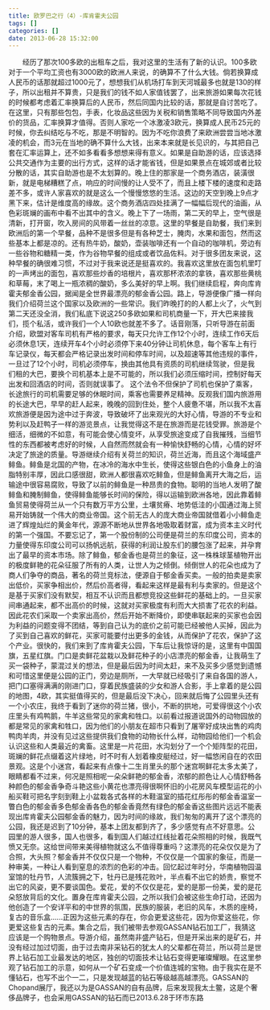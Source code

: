 ```yaml
---
title: 欧罗巴之行（4）-库肯霍夫公园
tags: []
categories: []
date: 2013-06-28 15:32:00 
---
```



&emsp;&emsp;经历了那次100多欧的出租车之后，我对这里的生活有了新的认识。100多欧对于一个平均工资也有3000欧的欧洲人来说，的确算不了什么大钱。倘若换算成人民币的话那就超过1000元了，想想我们从机场打车到天河城最多也就是130的样子，所以出租并不算贵，只是我们的钱不如人家值钱罢了，出来旅游如果每次花钱的时候都考虑着汇率换算后的人民币，然后同国内比较的话，那就是自讨苦吃了。在这里，只有那些包包，手表，化妆品这些因为关税和销售策略不同导致国内外差价的货品，汇率换算才值得。否则人家吃一个冰激凌3欧元，换算成人民币25元的时候，你去纠结吃与不吃，那是不明智的。因为不吃你浪费了来欧洲尝尝当地冰激凌的机会，而3元在当地的确不算什么大钱，出来本来就是长见识的，与其把自己套在汇率运算上，还不如多看看多想想来得有意义。如果是自助游的话，应该选择公共交通作为主要的出行方式，这样的话才能省钱，但是如果景点在城郊或者比较分散的话，其实自助游也是不太划算的。晚上住的那家是一个商务酒店，装潢很新，就是电梯糟糕了点，响应的时间慢的让人受不了，而且上楼下楼的速度和走路差不多，或许人家喜欢的就是这么一个慢慢悠悠的生活。这边的天空到晚上9点才黑下来，估计是维度高的缘故。这个商务酒店四处挂满了一幅幅后现代的油画，从色彩斑斓的画布中看不出其中的含义。晚上下了一场雨，第二天的早上，空气很是清新，打开窗，吹入房间的风带着一丝丝的凉意。这里的早餐是自助餐，我们来到欧洲后的第一个早餐，品种不是很多但是有各种芝士，腌肉，水果和面包，然而这些基本上都是凉的。还有热牛奶，酸奶，壶装咖啡还有一个自动的咖啡机，旁边有一些谷物和糖精一类，作为谷物早餐的组成或者饮品佐料。对于很多团友来说，这种早餐的确很难习惯，不过对于我来说还是挺喜欢的。我喜欢这里放在面包机里叮的一声烤出的面包，喜欢那些炒香的培根片，喜欢那杯浓浓的拿铁，喜欢那些黄桃和草莓，末了喝上一瓶浓稠的酸奶，多么美好的早上啊。我们继续启程，奔向库肯霍夫郁金香公园，据闻是全世界最漂亮的郁金香公园。路上，导游便像广播一样向我们介绍荷兰这个国家以及欧洲的一些常识。我们昨晚打的的人都上火了，火气到第二天还没全消，我们私底下说这250多欧如果和司机商量一下，开大巴来接我们，揽个私活，或许我们一个人10欧也就差不多了。话音刚落，只听导游在前面介绍，欧盟对客车司机有严格的要求，每天只允许工作12个小时，连续工作6天后必须休息1天，连续开车4个小时必须停下来40分钟让司机休息，每个客车上有行车记录仪，每天都会严格记录出发时间和停车时间，以及超速等其他违规的事件，一旦过了12个小时，司机必须停车，换由其他具有资质的司机继续驾驶，但是我们租的大巴，要换个司机基本上是不可能的，所以我们必须压缩时间，控制好每天出发和回酒店的时间，否则就误事了。 这个法令不但保护了司机也保护了乘客，长途旅行的司机需要足够的休眠时间，乘客也需要养足精神。反观我们国内旅游用的长途大巴，早早的赶人起来，晚晚的回到住处，整个人疲惫不堪，所以我不太喜欢旅游便是因为途中过于奔波，导致破坏了出来观光的大好心情，导游的不专业和势利以及赶鸭子一样的游览景点，让我觉得这不是在旅游而是花钱受罪。旅游是个细活，细微的不如意，有可能会使心情变坏，从享受旅途变成了自我摧残，当细节性的东西都被考虑好的时候，人自然而然就会有一种愉快舒畅的心情，心情的好坏决定了旅途的质量。导游继续介绍有关荷兰的知识，荷兰近海，而且这个海域盛产鲱鱼。鲱鱼是北国的产物，在冰冷的海水中生长，使得这些银白色的小鱼身上的油脂特别丰厚，因此口感很甜，欧洲人都很喜欢吃鲱鱼，但是鲱鱼离开大海之后，运输途中很容易腐败，导致了以前的鲱鱼是一种昂贵的食物。聪明的当地人发明了酸鲱鱼和腌制鲱鱼，使得鲱鱼能够长时间的保险，得以运输到欧洲各地，因此靠着鲱鱼贸易使得荷兰从一个只有数万平方公里，土壤贫瘠、地势低洼的小国通过海上贸易开始铸就一个伟大的商业帝国。这个前无古人的庞大商业帝国就借着小小鲱鱼走进了辉煌灿烂的黄金年代，源源不断地从世界各地吸取着财富，成为资本主义时代的第一个强国。不要忘记了，第一个股份制的公司便是荷兰的东印度公司，资本的力量使得东印度公司可以扬帆远航，获得的利润让股东们的腰包涨了起来，并孕育出了最早的资本市场。除了鲱鱼，郁金香也是荷兰的象征，这一株株球茎植物开出的极度鲜艳的花朵征服了所有的人类，让世人为之倾倒。倾倒世人的花朵也成为了商人们争夺的商品，著名的荷兰竞标法，便源自于郁金香买卖。一般的拍卖是卖家出低价，买家争相出价，然后价高者得，看起来这样是最有利与卖家的。但是这个是基于买家们没有默契，相互不认识而且都想竞投这些鲜花的基础上的。一旦买家间串通起来，都不出高价的时候，这就对买家极度有利而大大损害了花农的利益。因此花农们采取一个卖家出高价，然后开始不断降价，即使串联起来的买家也会因为利益的问题变得不团结，等到自己认为的底价之前可能已经被他人买掉，因此为了买到自己喜欢的鲜花，买家可能要付出更多的金钱，从而保护了花农，保护了这个产业。很快的，我们来到了库肯霍夫公园，下车后让我惊讶的是，这里有中国国旗，五星红旗。门口是卖鲜花盆栽以及鲜花种子的小店漂亮的郁金香，让我萌生了买一袋种子，蒙混过关的想法，但是最后因为时间太赶，来不及买多少感觉到遗憾和可惜这里便是公园的正门，旁边是厕所，一大早就已经吸引了来自各国的游人，把门口塞得满满的刚进门口，穿着民族盛装的少女和游人合影，手上拿着的是公园的地图，4欧，其实挺值得买的，但是最后没下决心，回来就后悔了公园里头还有一个小农庄，我终于看到了迷你的荷兰猪，很小，不断的拱地，可爱得很这个小农庄里头有鸡鸭鹅，牛羊这些常见的家禽和牲口。以前看过报道说国外的动物园放的都是常见的家禽和牲口，因为他们的小朋友在超市只看到了屠宰好成块出售的鸡肉鸭肉羊肉，并没有见过这些提供我们食物的动物长什么样，动物园给他们一个机会认识这些和人类最近的禽畜。这里是一片花田，水沟划分了一个个矩阵型的花田，斑斓的鲜花点缀着这片绿地，时不时有人划着橡皮艇经过，好一幅悠闲自在的农田景观。这是个小迷宫，看起来有点像十二生肖里头的那个迷宫啊鲜花太多太美了，眼睛都看不过来，何况是照相呢一朵朵鲜艳的郁金香，浓郁的颜色让人心情舒畅各种颜色的郁金香争奇斗艳这些小黄花也漂亮得很啊怀旧的小花房风车模型运花的小船买鞋可把名字刻到鞋上小盆栽各式各样的木鞋温室的插花红彤彤的郁金香温室一瞥白色的郁金香多色郁金香各色的郁金香竟然有绿色的郁金香这些图片远远不能表现出库肯霍夫公园郁金香的魅力，因为时间的缘故，我们匆匆的离开了这个漂亮的公园，我还是迟到了10分钟，基本上团友都到齐了，多少感觉有点不好意思。公园里的游人很多，国人也很多，看到国人们越过红线扯着花朵照相的时候，我既气愤又无奈。这给世间带来美得植物就这么不值得尊重吗？这漂亮的花朵仅仅是为了合照，大头照？郁金香并不仅仅只是一个物种，不仅仅是一个国家的象征，而是一种审美，一种让人看到窒息的浓烈的色彩的冲击。回忆起过年时分，华南植物园温室馆的牡丹节，人流簇拥之下，牡丹已是残花败叶，半点看不出它的娇贵，察觉不出它的风姿，更不要谈国色。爱花，爱的不仅仅是花，爱的是那一份美，爱的是花朵怒放背后的文化。置身在库肯霍夫公园，之所以我们会被这些生命打动，还因为他创造了一个安详平和的中世界的氛围，民族的服装，老旧的风车，木质的座椅，复古的音乐盒......正因为这些元素的存在，你会更爱这些花，因为你爱这些花，你更爱这些复古的元素。集合之后，我们被带去参观GASSAN钻石加工厂，我猜这应该是一个购物景点。导游介绍，虽然南非盛产钻石，但是开采出来的是矿石，并没有经过加过切面，由于过去南非采钻石的犹太人的父辈都在荷兰，所以荷兰是世界上钻石加工业最发达的地区，独创的切面技术让钻石变得更璀璨耀眼。在这里参观了钻石加工的示意，如何从一个矿石变成一个价值连城的宝物。由于我实在是不懂钻石，也写不出个一二，只是发现越蓝的钻石等级越高越漂亮。GASSAN的Chopand展厅，我还以为是GASSAN的自有品牌，后来发现我太土鳖，这是个奢侈品牌子，也会采用GASSAN的钻石而已2013.6.28于环市东路